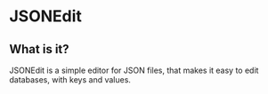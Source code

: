 # JSONEdit
## What is it?
JSONEdit is a simple editor for JSON files, that makes it easy to edit databases, with keys and values.
